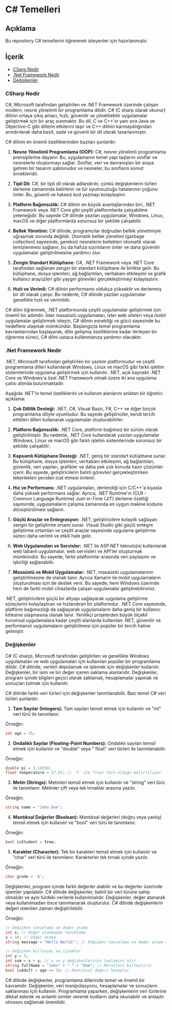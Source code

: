 # C# Temelleri

## Açıklama

Bu repository C# temellerini öğrenmek isteyenler için hazırlanmıştır.

## İçerik

* [CSarp Nedir](#csharp-nedir)
* [.Net Framework Nedir](#net-framework-nedir)
* [Değişkenler](#değişkenler)

### CSharp Nedir

C#, Microsoft tarafından geliştirilen ve .NET Framework üzerinde çalışan modern, nesne yönelimli bir programlama
dilidir. C# (C sharp olarak okunur) dilinin ortaya çıkış amacı, hızlı, güvenilir ve yönetilebilir uygulamalar
geliştirmek için bir araç sunmaktır. Bu dil, C ve C++'ın yanı sıra Java ve Objective-C gibi dillerin etkilerini taşır ve
C++ dilinin karmaşıklığından arındırılarak daha basit, sade ve güvenli bir dil olarak tasarlanmıştır.

C# dilinin en önemli özelliklerinden bazıları şunlardır:

1. **Nesne Yönelimli Programlama (OOP):** C#, nesne yönelimli programlama prensiplerine dayanır. Bu, uygulamanın temel
   yapı taşlarını sınıflar ve nesnelerle oluşturmayı sağlar. Sınıflar, veri ve davranışları bir araya getiren bir
   tasarım şablonudur ve nesneler, bu sınıfların somut örnekleridir.

2. **Tipli Dil:** C#, bir tipli dil olarak adlandırılır, çünkü değişkenlerin türleri derleme zamanında belirlenir ve tür
   uyumsuzluğu hatalarının çoğunu önler. Bu, güvenli ve hatasız kod yazmayı kolaylaştırır.

3. **Platform Bağımsızlık:** C# dilinin en büyük avantajlarından biri, .NET Framework veya .NET Core gibi çeşitli
   platformlarda çalışabilme yeteneğidir. Bu sayede C# dilinde yazılan uygulamalar, Windows, Linux, macOS ve diğer
   platformlarda sorunsuz bir şekilde çalışabilir.

4. **Bellek Yönetimi:** C# dilinde, programcılar doğrudan bellek yönetimiyle uğraşmak zorunda değildir. Otomatik bellek
   yönetimi (garbage collection) sayesinde, gereksiz nesnelerin bellekten otomatik olarak temizlenmesi sağlanır, bu da
   hafıza sızıntılarını önler ve daha güvenilir uygulamalar geliştirilmesine yardımcı olur.

5. **Zengin Standart Kütüphane:** C#, .NET Framework veya .NET Core tarafından sağlanan zengin bir standart kütüphane
   ile birlikte gelir. Bu kütüphane, dosya işlemleri, ağ bağlantıları, veritabanı etkileşimi ve grafik kullanıcı
   arayüzleri gibi yaygın görevleri gerçekleştirmeyi kolaylaştırır.

6. **Hızlı ve Verimli:** C# dilinin performansı oldukça yüksektir ve derlenmiş bir dil olarak çalışır. Bu nedenle, C#
   dilinde yazılan uygulamalar genellikle hızlı ve verimlidir.

C# dilini öğrenmek, .NET platformunda çeşitli uygulamalar geliştirmek için önemli bir adımdır. İster masaüstü
uygulamaları, ister web siteleri veya mobil uygulamalar geliştirmek isteyin, C# dilinin esnekliği ve gücü sayesinde bu
hedeflere ulaşmak mümkündür. Başlangıçta temel programlama kavramlarından başlayarak, dilin gelişmiş özelliklerine kadar
ilerleyen bir öğrenme süreci, C# dilini ustaca kullanmanıza yardımcı olacaktır.

### .Net Framework Nedir

.NET, Microsoft tarafından geliştirilen bir yazılım platformudur ve çeşitli programlama dilleri kullanılarak Windows,
Linux ve macOS gibi farklı işletim sistemlerinde uygulama geliştirmek için kullanılır. .NET, açık kaynaklı .NET Core ve
Windows'a özel .NET Framework olmak üzere iki ana uygulama çatısı altında bulunmaktadır.

Aşağıda .NET'in temel özelliklerini ve kullanım alanlarını anlatan bir öğretici açıklama:

1. **Çok Dillilik Desteği:** .NET, C#, Visual Basic, F#, C++ ve diğer birçok programlama diliyle uyumludur. Bu sayede
   geliştiriciler, kendi tercih ettikleri dilleri kullanarak uygulamalar oluşturabilirler.

2. **Platform Bağımsızlık:** .NET Core, platform bağımsız bir sürüm olarak geliştirilmiştir. Bu nedenle, .NET Core
   kullanılarak yazılan uygulamalar Windows, Linux ve macOS gibi farklı işletim sistemlerinde sorunsuz bir şekilde
   çalışabilir.

3. **Kapsamlı Kütüphane Desteği:** .NET, geniş bir standart kütüphane sunar. Bu kütüphane, dosya işlemleri, veritabanı
   etkileşimi, ağ bağlantıları, güvenlik, veri yapıları, grafikler ve daha pek çok konuda hazır çözümler içerir. Bu
   sayede, geliştiricilerin belirli görevleri gerçekleştirirken tekerlekleri yeniden icat etmesi önlenir.

4. **Hız ve Performans:** .NET uygulamaları, derlendiği için C/C++'a kıyasla daha yüksek performans sağlar. Ayrıca, .NET
   Runtime'ın (CLR - Common Language Runtime) Just-in-Time (JIT) derleme özelliği sayesinde, uygulamaların çalışma
   zamanında en uygun makine koduna dönüştürülmesi sağlanır.

5. **Güçlü Araçlar ve Entegrasyon:** .NET, geliştiricilere kolaylık sağlayan zengin bir geliştirme ortamı sunar. Visual
   Studio gibi güçlü entegre geliştirme ortamları ve çeşitli araçlar sayesinde uygulama geliştirme süreci daha verimli
   ve etkili hale gelir.

6. **Web Uygulamaları ve Servisler:** .NET ile ASP.NET teknolojisi kullanılarak web tabanlı uygulamalar, web servisleri
   ve API'ler oluşturmak mümkündür. Bu sayede, farklı platformlar arasında veri paylaşımı ve işbirliği sağlanabilir.

7. **Masaüstü ve Mobil Uygulamalar:** .NET, masaüstü uygulamalarının geliştirilmesine de olanak tanır. Ayrıca Xamarin
   ile mobil uygulamaların oluşturulması için de destek verir. Bu sayede, hem Windows üzerinde hem de farklı mobil
   cihazlarda çalışan uygulamalar geliştirebilirsiniz.

.NET, geliştiricilere güçlü bir altyapı sağlayarak uygulama geliştirme süreçlerini kolaylaştıran ve hızlandıran bir
platformdur. .NET Core sayesinde, platform bağımsızlığı da sağlayarak uygulamaların daha geniş bir kullanıcı kitlesine
ulaşmasına olanak tanır. Yenilikçi projelerden büyük ölçekli kurumsal uygulamalara kadar çeşitli alanlarda kullanılan
.NET, güvenilir ve performanslı uygulamaların geliştirilmesi için popüler bir tercih haline gelmiştir.

### Değişkenler

C# (C sharp), Microsoft tarafından geliştirilen ve genellikle Windows uygulamaları ve web uygulamaları için kullanılan
popüler bir programlama dilidir. C# dilinde, verileri depolamak ve işlemek için değişkenler kullanılır. Değişkenler, bir
isim ve bir değer içeren saklama alanlarıdır. Değişkenler, program içinde bilgileri geçici olarak saklamak, hesaplamalar
yapmak ve sonuçları tutmak için kullanılır.

C# dilinde farklı veri türleri için değişkenler tanımlanabilir. Bazı temel C# veri türleri şunlardır:

1. **Tam Sayılar (Integers):** Tam sayıları temsil etmek için kullanılır ve "int" veri türü ile tanımlanır.

Örneğin:

```csharp
int age = 25;
```

2. **Ondalıklı Sayılar (Floating-Point Numbers):** Ondalıklı sayıları temsil etmek için kullanılır ve "double" veya "
   float" veri türleri ile tanımlanabilir.

Örneğin:

```csharp
double pi = 3.14159;
float temperature = 27.5f; // 'f' ile float türü olduğu belirtiliyor
```

3. **Metin (Strings):** Metinleri temsil etmek için kullanılır ve "string" veri türü ile tanımlanır. Metinler çift veya
   tek tırnaklar arasına yazılır.

Örneğin:

```csharp
string name = "John Doe";
```

4. **Mantıksal Değerler (Boolean):** Mantıksal değerleri (doğru veya yanlış) temsil etmek için kullanılır ve "bool" veri
   türü ile tanımlanır.

Örneğin:

```csharp
bool isStudent = true;
```

5. **Karakter (Character):** Tek bir karakteri temsil etmek için kullanılır ve "char" veri türü ile tanımlanır.
   Karakterler tek tırnak içinde yazılır.

Örneğin:

```csharp
char grade = 'A';
```

Değişkenler, program içinde farklı değerler alabilir ve bu değerler üzerinde işlemler yapılabilir. C# dilinde
değişkenler, belirli bir veri türüne sahip olmalıdır ve aynı türdeki verilerle kullanılmalıdır. Değişkenler, değer
atanarak veya kullanılmadan önce tanımlanarak oluşturulur. C# dilinde değişkenlerin değeri istenilen zaman
değiştirilebilir.

Örneğin:

```csharp
// Değişken tanımlama ve değer atama
int x; // Değer atanmadan tanımlama
x = 10; // Değer atama
string message = "Hello World!"; // Değişken tanımlama ve değer atama aynı satırda

// Değişken kullanımı ve işlemler
int y = 5;
int sum = x + y; // x ve y değişkenlerinin toplamını alır
string fullName = "John" + " " + "Doe"; // Metinleri birleştirir
bool isAdult = age >= 18; // Mantıksal değeri hesaplar
```

C# dilinde değişkenler, programlama dillerinde temel ve önemli bir kavramdır. Değişkenler, veri manipülasyonu,
hesaplamalar ve sonuçların saklanması için kullanılır. Programlama yaparken, değişkenlerin veri türlerine dikkat ederek
ve anlamlı isimler vererek kodların daha okunabilir ve anlaşılır olmasını sağlamak önemlidir.